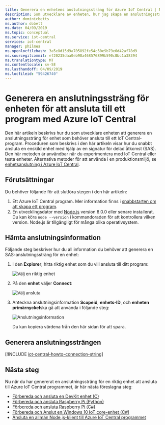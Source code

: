 ```yaml
---
title: Generera en enhetens anslutningssträng för Azure IoT Central | Microsoft Docs
description: Som utvecklare av enheten, hur jag skapa en anslutningssträng för enhet som behöver ansluta till ett program med IoT Central?
author: dominicbetts
ms.author: dobett
ms.date: 04/09/2019
ms.topic: conceptual
ms.service: iot-central
services: iot-central
manager: philmea
ms.openlocfilehash: 3a5e8d15d9a705892fe54c50e9b79e6d42af78d9
ms.sourcegitcommit: ef20235daa0eb98a468576899b590c0bc1a38394
ms.translationtype: MT
ms.contentlocale: sv-SE
ms.lasthandoff: 04/09/2019
ms.locfileid: "59426740"
---
```

# <a name="generate-a-device-connection-string-to-connect-to-an-azure-iot-central-application"></a>Generera en anslutningssträng för enheten för att ansluta till ett program med Azure IoT Central

Den här artikeln beskrivs hur du som utvecklare enheten att generera en anslutningssträng för enhet som behöver ansluta till ett IoT Central-program. Proceduren som beskrivs i den här artikeln visar hur du snabbt ansluta en enskild enhet med hjälp av en signatur för delad åtkomst (SAS). Den här metoden är användbar när du experimentera med IoT Central eller testa enheter. Alternativa metoder för att använda i en produktionsmiljö, se [enhetsanslutning i Azure IoT Central](concepts-connectivity.md).

## <a name="prerequisites"></a>Förutsättningar

Du behöver följande för att slutföra stegen i den här artikeln:

1. Ett Azure IoT Central program. Mer information finns i [snabbstarten om att skapa ett program](quick-deploy-iot-central.md).
1. En utvecklingsdator med [Node.js](https://nodejs.org/) version 8.0.0 eller senare installerat. Du kan köra `node --version` i kommandoraden för att kontrollera vilken version. Node.js är tillgängligt för många olika operativsystem.

## <a name="get-connection-information"></a>Hämta anslutningsinformation

Följande steg beskriver hur du all information du behöver att generera en SAS-anslutningssträng för en enhet:

1. I den **Explorer**, hitta riktig enhet som du vill ansluta till ditt program:

    ![Välj en riktig enhet](media/howto-generate-connection-string/real-devices.png)

1. På den **enhet** väljer **Connect**:

    ![Välj ansluta](media/howto-generate-connection-string/connect.png)

1. Anteckna anslutningsinformation **Scopeid**, **enhets-ID**, och **enheten primärnyckel**ska gå att använda i följande steg:

    ![Anslutningsinformation](media/howto-generate-connection-string/device-connect.png)

    Du kan kopiera värdena från den här sidan för att spara.

## <a name="generate-the-connection-string"></a>Generera anslutningssträngen

[!INCLUDE [iot-central-howto-connection-string](../../includes/iot-central-howto-connection-string.md)]

## <a name="next-steps"></a>Nästa steg

Nu när du har genererat en anslutningssträng för en riktig enhet att ansluta till Azure IoT Central programmet, är här nästa föreslagna steg:

* [Förbereda och ansluta en DevKit enhet (C)](howto-connect-devkit.md)
* [Förbereda och ansluta Raspberry Pi (Python)](howto-connect-raspberry-pi-python.md)
* [Förbereda och ansluta Raspberry Pi (C#)](howto-connect-raspberry-pi-csharp.md)
* [Förbereda och Anslut en Windows 10 IoT core-enhet (C#)](howto-connect-windowsiotcore.md)
* [Ansluta en allmän Node.js-klient till Azure IoT Central programmet](howto-connect-nodejs.md)